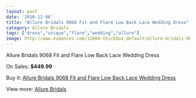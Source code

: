 ```yaml
---
layout: post
date: '2016-11-06'
title: "Allure Bridals 9068 Fit and Flare Low Back Lace Wedding Dress"
category: Allure Bridals
tags: ["dress","unique","flare","wedding","allure"]
image: http://www.eudances.com/11664-thickbox_default/allure-bridals-9068-fit-and-flare-low-back-lace-wedding-dress.jpg
---
```

Allure Bridals 9068 Fit and Flare Low Back Lace Wedding Dress

On Sales: **$449.99**
<a href="https://www.eudances.com/en/allure-bridals/3688-allure-bridals-9068-fit-and-flare-low-back-lace-wedding-dress.html"><amp-img layout="responsive" width="600" height="600" src="//www.eudances.com/11664-thickbox_default/allure-bridals-9068-fit-and-flare-low-back-lace-wedding-dress.jpg" alt="Allure Bridals 9068 Fit and Flare Low Back Lace Wedding Dress 0" /></a>
<a href="https://www.eudances.com/en/allure-bridals/3688-allure-bridals-9068-fit-and-flare-low-back-lace-wedding-dress.html"><amp-img layout="responsive" width="600" height="600" src="//www.eudances.com/11665-thickbox_default/allure-bridals-9068-fit-and-flare-low-back-lace-wedding-dress.jpg" alt="Allure Bridals 9068 Fit and Flare Low Back Lace Wedding Dress 1" /></a>
<a href="https://www.eudances.com/en/allure-bridals/3688-allure-bridals-9068-fit-and-flare-low-back-lace-wedding-dress.html"><amp-img layout="responsive" width="600" height="600" src="//www.eudances.com/11666-thickbox_default/allure-bridals-9068-fit-and-flare-low-back-lace-wedding-dress.jpg" alt="Allure Bridals 9068 Fit and Flare Low Back Lace Wedding Dress 2" /></a>
<a href="https://www.eudances.com/en/allure-bridals/3688-allure-bridals-9068-fit-and-flare-low-back-lace-wedding-dress.html"><amp-img layout="responsive" width="600" height="600" src="//www.eudances.com/11667-thickbox_default/allure-bridals-9068-fit-and-flare-low-back-lace-wedding-dress.jpg" alt="Allure Bridals 9068 Fit and Flare Low Back Lace Wedding Dress 3" /></a>
<a href="https://www.eudances.com/en/allure-bridals/3688-allure-bridals-9068-fit-and-flare-low-back-lace-wedding-dress.html"><amp-img layout="responsive" width="600" height="600" src="//www.eudances.com/11668-thickbox_default/allure-bridals-9068-fit-and-flare-low-back-lace-wedding-dress.jpg" alt="Allure Bridals 9068 Fit and Flare Low Back Lace Wedding Dress 4" /></a>
<a href="https://www.eudances.com/en/allure-bridals/3688-allure-bridals-9068-fit-and-flare-low-back-lace-wedding-dress.html"><amp-img layout="responsive" width="600" height="600" src="//www.eudances.com/11669-thickbox_default/allure-bridals-9068-fit-and-flare-low-back-lace-wedding-dress.jpg" alt="Allure Bridals 9068 Fit and Flare Low Back Lace Wedding Dress 5" /></a>
<a href="https://www.eudances.com/en/allure-bridals/3688-allure-bridals-9068-fit-and-flare-low-back-lace-wedding-dress.html"><amp-img layout="responsive" width="600" height="600" src="//www.eudances.com/11670-thickbox_default/allure-bridals-9068-fit-and-flare-low-back-lace-wedding-dress.jpg" alt="Allure Bridals 9068 Fit and Flare Low Back Lace Wedding Dress 6" /></a>
<a href="https://www.eudances.com/en/allure-bridals/3688-allure-bridals-9068-fit-and-flare-low-back-lace-wedding-dress.html"><amp-img layout="responsive" width="600" height="600" src="//www.eudances.com/11671-thickbox_default/allure-bridals-9068-fit-and-flare-low-back-lace-wedding-dress.jpg" alt="Allure Bridals 9068 Fit and Flare Low Back Lace Wedding Dress 7" /></a>
<a href="https://www.eudances.com/en/allure-bridals/3688-allure-bridals-9068-fit-and-flare-low-back-lace-wedding-dress.html"><amp-img layout="responsive" width="600" height="600" src="//www.eudances.com/11672-thickbox_default/allure-bridals-9068-fit-and-flare-low-back-lace-wedding-dress.jpg" alt="Allure Bridals 9068 Fit and Flare Low Back Lace Wedding Dress 8" /></a>

Buy it: [Allure Bridals 9068 Fit and Flare Low Back Lace Wedding Dress](https://www.eudances.com/en/allure-bridals/3688-allure-bridals-9068-fit-and-flare-low-back-lace-wedding-dress.html "Allure Bridals 9068 Fit and Flare Low Back Lace Wedding Dress")

View more: [Allure Bridals](https://www.eudances.com/en/2-allure-bridals "Allure Bridals")